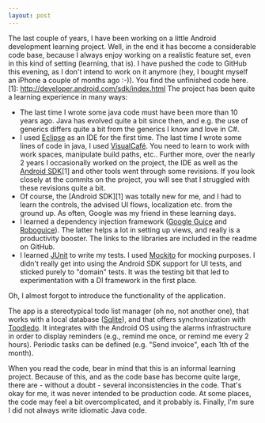 ```yaml
---
layout: post
---
```


The last couple of years, I have been working on a little Android development learning project. Well, in the end it has become a considerable code base, because I always enjoy working on a realistic feature set, even in this kind of setting (learning, that is). I have pushed the code to GitHub this evening, as I don't intend to work on it anymore (hey, I bought myself an iPhone a couple of months ago :-)). You find the unfinished code here.
[1]: http://developer.android.com/sdk/index.html
The project has been quite a learning experience in many ways:

* The last time I wrote some java code must have been more than 10 years ago. Java has evolved quite a bit since then, and e.g. the use of generics differs quite a bit from the generics I know and love in C#.
* I used [Eclipse](http://www.eclipse.org) as an IDE for the first time. The last time I wrote some lines of code in java, I used [VisualCafé](http://en.wikipedia.org/wiki/Visual_Caf%C3%A9). You need to learn to work with work spaces, manipulate build paths, etc.. Further more, over the nearly 2 years I occasionally worked on the project, the IDE as well as the [Android SDK](http://developer.android.com/sdk/index.html)[1] and other tools went through some revisions. If you look closely at the commits on the project, you will see that I struggled with these revisions quite a bit.
* Of course, the [Android SDK][1] was totally new for me, and I had to learn the controls, the advised UI flows, localization etc. from the ground up. As often, Google was my friend in these learning days.
* I learned a dependency injection framework ([Google Guice](https://code.google.com/p/google-guice/) and [Roboguice](https://code.google.com/p/roboguice/)). The latter helps a lot in setting up views, and really is a productivity booster. The links to the libraries are included in the readme on GitHub.
* I learned [JUnit](http://junit.org) to write my tests. I used [Mockito](https://code.google.com/p/mockito/) for mocking purposes. I didn't really get into using the Android SDK support for UI tests, and sticked purely to "domain" tests. It was the testing bit that led to experimentation with a DI framework in the first place.

Oh, I almost forgot to introduce the functionality of the application. 

The app is a stereotypical todo list manager (oh no, not another one), that works with a local database ([Sqlite](http://sqlite.org)), and that offers synchronization with [Toodledo](http://www.toodledo.com/). It integrates with the Android OS using the alarms infrastructure in order to display reminders (e.g., remind me once, or remind me every 2 hours). Periodic tasks can be defined (e.g. "Send invoice", each 1th of the month). 

When you read the code, bear in mind that this is an informal learning project. Because of this, and as the code base has become quite large, there are - without a doubt - several inconsistencies in the code. That's okay for me, it was never intended to be production code. At some places, the code may feel a bit overcomplicated, and it probably is. Finally, I'm sure I did not always write idiomatic Java code. 